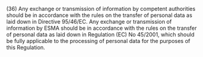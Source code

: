 (36) Any exchange or transmission of information by competent authorities should be in accordance with the rules on the transfer of personal data as laid down in Directive 95/46/EC. Any exchange or transmission of information by ESMA should be in accordance with the rules on the transfer of personal data as laid down in Regulation (EC) No 45/2001, which should be fully applicable to the processing of personal data for the purposes of this Regulation.